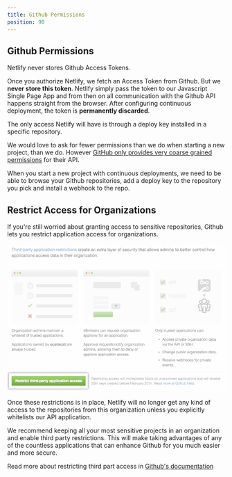 ```yaml
---
title: Github Permissions
position: 90
---
```


## Github Permissions

Netlify never stores Github Access Tokens.

Once you authorize Netlify, we fetch an Access Token from Github. But we **never store this token**. Netlify simply pass the token to our Javascript Single Page App and from then on all communication with the Github API happens straight from the browser. After configuring continuous deployment, the token is **permanently discarded**.

The only access Netlify will have is through a deploy key installed in a specific repository.

We would love to ask for fewer permissions than we do when starting a new project, than we do. However [GitHub only provides very coarse grained permissions](http://developer.github.com/v3/oauth/#scopes) for their API.

When you start a new project with continuous deployments, we need to be able to browse your Github repositories, add a deploy key to the repository you pick and install a webhook to the repo.

## Restrict Access for Organizations

If you're still worried about granting access to sensitive repositories, Github lets you restrict application access for organizations.

[![settings-third-party-restrict-confirm.png](/img/docs/settings-third-party-restrict-confirm.png)
](https://help.github.com/articles/about-third-party-application-restrictions/)

Once these restrictions is in place, Netlify will no longer get any kind of access to the repositories from this organization unless you explicitly whitelists our API application.

We recommend keeping all your most sensitive projects in an organization and enable third party restrictions. This will make taking advantages of any of the countless applications that can enhance Github for you much easier and more secure.

Read more about restricting third part access in [Github's documentation](https://help.github.com/articles/about-third-party-application-restrictions/)
